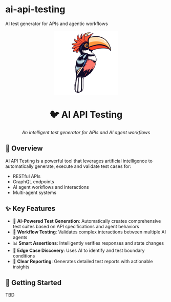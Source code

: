 # ai-api-testing
AI test generator for APIs and agentic workflows

<div align="center">
  <img src="docs/imgs/hornbill.png" alt="Hornbill" width="200"/>
  
  # 🐦 AI API Testing
  
  *An intelligent test generator for APIs and AI agent workflows*
</div>

## 🎯 Overview

AI API Testing is a powerful tool that leverages artificial intelligence to automatically generate, execute and validate test cases for:

- RESTful APIs
- GraphQL endpoints  
- AI agent workflows and interactions
- Multi-agent systems

## ✨ Key Features

- 🤖 **AI-Powered Test Generation**: Automatically creates comprehensive test suites based on API specifications and agent behaviors
- 🔄 **Workflow Testing**: Validates complex interactions between multiple AI agents
- 📊 **Smart Assertions**: Intelligently verifies responses and state changes
- 🐛 **Edge Case Discovery**: Uses AI to identify and test boundary conditions
- 📝 **Clear Reporting**: Generates detailed test reports with actionable insights

## 🚀 Getting Started

TBD